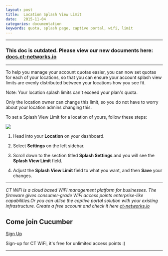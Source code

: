 ```yaml
---
layout: post
title:  Location Splash View Limit
date:   2015-11-04
categories: documentation
keywords: quota, splash page, captive portal, wifi, limit
---
```


<hr>
<h3>This doc is outdated. Please view our new documents here:<br>
<a href="http://docs.ct-networks.io/">docs.ct-networks.io</a></h3>
<hr>

To help you manage your account quotas easier, you can now set quotas for each of your locations, so that you can ensure your account splash view limits are evenly distributed between your locations how you see fit.

Note: Your location splash limits can't exceed your plan's quota.

Only the location owner can change this limit, so you do not have to worry about your location admins changing this.

To set a Splash View Limit for a location of yours, follow these steps:

<div class="mdl-typography--text-center">
<img src="/images/community/tutorials/location-splash-limit/location-quotas.gif">
</div>

1. Head into your **Location** on your dashboard.

2. Select **Settings** on the left sidebar.

3. Scroll down to the section titled **Splash Settings** and you will see the **Splash View Limit** field.

4. Adjust the **Splash View Limit** field to what you want, and then **Save** your changes.

<hr>

*CT WiFi is a cloud based WiFi management platform for businesses. The firmware gives consumer-grade WiFi access points enterprise-like capabilities.Or you can utlise the captive portal solution with your existing infrastructure. Create a free account and check it here <a href="https://ct-networks.io">ct-networks.io</a>*

<div class="mdl-typography--text-center">

<h2>Come join Cucumber</h2>

<a href="/sign-up" class="button success">Sign Up</a><br>

<p>Sign-up for CT WiFi, it's free for unlimited access points :)</p>

<hr>

</div>
